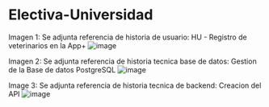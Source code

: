 # Electiva-Universidad

Imagen 1: 
Se adjunta referencia de historia de usuario: HU - Registro de veterinarios en la App+
![image](https://user-images.githubusercontent.com/46209053/189261859-af2e3d6e-5dc4-4246-80f6-41c1df883d5a.png)

Imagen 2:
Se adjunta referencia de historia tecnica base de datos: Gestion de la Base de datos PostgreSQL
![image](https://user-images.githubusercontent.com/46209053/189261896-5a3d51c8-805c-4b99-8fe6-31a813d89d4d.png)

Image 3:
Se adjunta referencia de historia tecnica de backend: Creacion del API
![image](https://user-images.githubusercontent.com/46209053/189261961-f1bc497f-facd-4914-88e4-a703470edfd6.png)


